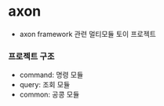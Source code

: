 # axon

- axon framework 관련 멀티모듈 토이 프로젝트

### 프로젝트 구조

- command: 명령 모듈
- query: 조회 모듈
- common: 공콩 모듈